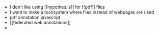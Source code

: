 - I don't like using [[hypothes.is]] for [[pdf]] files
- I want to make a tool/system where files instead of webpages are used
- pdf annotation javascript
- [[federated web annotations]]
-